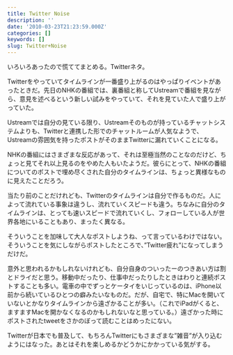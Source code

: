 ```yaml
---
title: Twitter Noise
description: ''
date: '2010-03-23T21:23:59.000Z'
categories: []
keywords: []
slug: Twitter+Noise
---
```

いろいろあったので慌ててまとめる。Twitterネタ。

Twitterをやっていてタイムラインが一番盛り上がるのはやっぱりイベントがあったときだ。先日のNHKの番組では、裏番組と称してUstreamで番組を見ながら、意見を述べるという新しい試みをやっていて、それを見ていた人で盛り上がっていた。

Ustreamでは自分の見ている限り、Ustreamそのものが持っているチャットシステムよりも、Twitterと連携した形でのチャットルームが人気なようで、Ustreamの雰囲気を持ったポストがそのままTwitterに漏れていくことになる。

NHKの番組にはさまざまな反応があって、それは至極当然のことなのだけど、ちょっと見てそれ以上見るのをやめた人もいたようだ。彼らにとって、NHKの番組についてのポストで埋め尽くされた自分のタイムラインは、ちょっと異様なものに見えたことだろう。

当たり前のことだけれども、Twitterのタイムラインは自分で作るものだ。人によって流れている事象は違うし、流れていくスピードも違う。ちなみに自分のタイムラインは、とっても速いスピードで流れていくし、フォローしている人が世界各地にいることもあり、まったく異なる。

そういうことを加味して大人なポストしようね、って言っているわけではない。そういうことを気にしながらポストしたところで、”Twitter疲れ”になってしまうだけだ。

意外と思われるかもしれないけれども、自分自身のついったーのつきあい方は割とドライだと思う。移動中だったり、仕事中だったりしたときはわりと連続ポストすることも多い。電車の中でずっとケータイをいじっているのは、iPhone以前から続いているひとつの癖みたいなものだ。だが、自宅で、特にMacを開いていないとかなりタイムラインから遠ざかることが多い。（これでiPadがくると、ますますMacを開かなくなるのかもしれないなと思っている。）遠ざかった時にポストされたtweetをさかのぼって読むことはめったにない。

Twitterが日本でも普及して、もちろんTwitterにもさまざまな”雑音”が入り込むようにはなった。あとはそれを楽しめるかどうかにかかっている気がする。